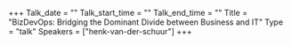 +++
Talk_date = ""
Talk_start_time = ""
Talk_end_time = ""
Title = "BizDevOps: Bridging the Dominant Divide between Business and IT"
Type = "talk"
Speakers = ["henk-van-der-schuur"]
+++


